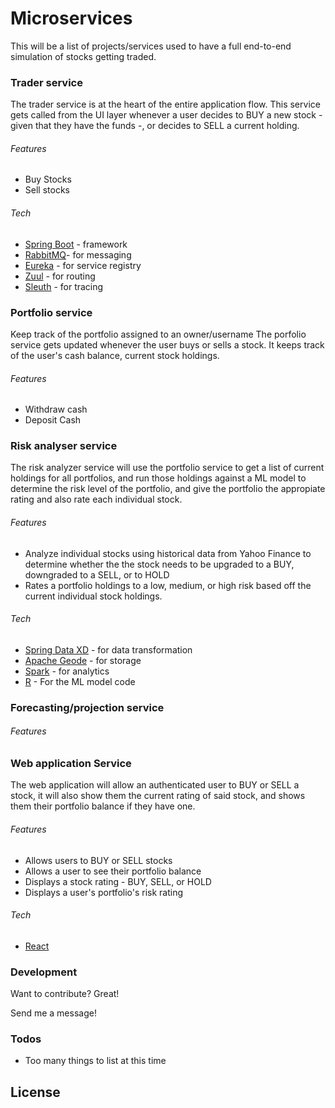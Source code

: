 # Microservices

This will be a list of projects/services used to have a full end-to-end simulation of stocks getting traded.

### Trader service
The trader service is at the heart of the entire application flow. This service gets called from the UI layer whenever a user decides to BUY a new stock - given that they have the funds -, or decides to SELL a current holding.
######   Features
* Buy Stocks
* Sell stocks

###### Tech
*   [Spring Boot](https://spring.io/projects/spring-boot) - framework
*   [RabbitMQ](https://www.rabbitmq.com/)- for messaging
*   [Eureka](https://github.com/Netflix/eureka) - for service registry
*   [Zuul](https://github.com/Netflix/zuul) - for routing
*   [Sleuth](https://cloud.spring.io/spring-cloud-sleuth) - for tracing

### Portfolio service
Keep track of the portfolio assigned to an owner/username
The porfolio service gets updated whenever the user buys or sells a stock. It keeps track of the user's cash balance, current stock holdings.
######   Features
* Withdraw cash
* Deposit Cash
### Risk analyser service
The risk analyzer service will use the portfolio service to get a list of current holdings for all portfolios, and run those holdings against a ML model to determine the risk level of the portfolio,
and give the portfolio the appropiate rating and also rate each individual stock.
######   Features
* Analyze individual stocks using historical data from Yahoo Finance to determine whether the the stock needs to be upgraded to a BUY, downgraded to a SELL, or to HOLD
* Rates a portfolio holdings to a low, medium, or high risk based off the current individual stock holdings.

###### Tech
*  [Spring Data XD](https://projects.spring.io/spring-xd/) - for data transformation
*  [Apache Geode](https://geode.apache.org/) - for storage
*  [Spark](https://spark.apache.org/) - for analytics
*  [R](https://www.r-project.org/) - For the ML model code
### Forecasting/projection service
######   Features
### Web application Service
The web application will allow an authenticated user to BUY or SELL a stock, it will also show them the current rating of said stock, and shows them their portfolio balance if they have one.
######   Features
* Allows users to BUY or SELL stocks
* Allows a user to see their portfolio balance
* Displays a stock rating - BUY, SELL, or HOLD
* Displays a user's portfolio's risk rating

###### Tech
* [React](https://reactjs.org/)
  


### Development

Want to contribute? Great!

Send me a message!

### Todos

 - Too many things to list at this time

License
----

